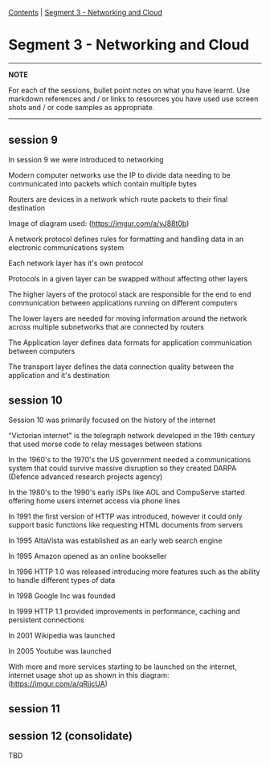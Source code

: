 [Contents](../personal_learning_record/personal_learning_record.md) | [Segment 3 - Networking and Cloud](../personal_learning_record/segment3.md) 

# Segment 3 - Networking and Cloud

---
**NOTE**

For each of the sessions, bullet point notes on what you have learnt.
Use markdown references and / or links to resources you have used
use  screen shots and / or code samples as appropriate.

---

## session 9

In session 9 we were introduced to networking

Modern computer networks use the IP to divide data needing to be communicated into packets which contain multiple bytes

Routers are devices in a network which route packets to their final destination

Image of diagram used: (https://imgur.com/a/yJ88t0b)

A network protocol defines rules for formatting and handling data in an electronic communications system

Each network layer has it's own protocol

Protocols in a given layer can be swapped without affecting other layers

The higher layers of the protocol stack are responsible for the end to end communication between applications running on different computers

The lower layers are needed for moving information around the network across multiple subnetworks that are connected by routers

The Application layer defines data formats for application communication between computers

The transport layer defines the data connection quality between the application and it's destination





## session 10

Session 10 was primarily focused on the history of the internet

"Victorian internet" is the telegraph network developed in the 19th century that used morse code to relay messages between stations

In the 1960's to the 1970's the US government needed a communications system that could survive massive disruption so they created DARPA (Defence advanced research projects agency)

In the 1980's to the 1990's early ISPs like AOL and CompuServe started offering home users internet access via phone lines 

In 1991 the first version of HTTP was introduced, however it could only support basic functions like requesting HTML documents from servers

In 1995 AltaVista was established as an early web search engine

In 1995 Amazon opened as an online bookseller

In 1996 HTTP 1.0 was released introducing more features such as the ability to handle different types of data

In 1998 Google Inc was founded

In 1999 HTTP 1.1 provided improvements in performance, caching and persistent connections

In 2001 Wikipedia was launched

In 2005 Youtube was launched

With more and more services starting to be launched on the internet, internet usage shot up as shown in this diagram: (https://imgur.com/a/qRijcUA)


## session 11

## session 12 (consolidate)

TBD

